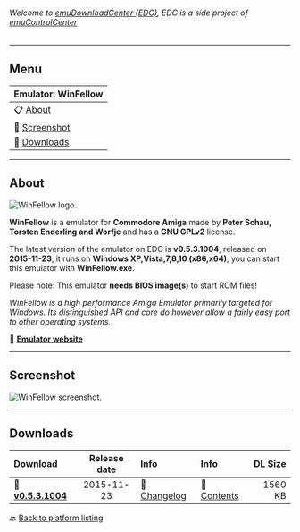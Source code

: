 ###### Welcome to [emuDownloadCenter (EDC)](https://github.com/PhoenixInteractiveNL/emuDownloadCenter/wiki/), EDC is a side project of [emuControlCenter](https://github.com/PhoenixInteractiveNL/emuControlCenter/wiki/)
***
## Menu
| **Emulator: WinFellow** |
|:---------|
| :clipboard: [About](#about) |
| :sunrise: [Screenshot](#screenshot) |
| :floppy_disk: [Downloads](#downloads) |
***
## About
![](https://github.com/PhoenixInteractiveNL/emuDownloadCenter/wiki/images_emulator/winfellow_logo_200.jpg "WinFellow logo.")

**WinFellow** is a emulator for **Commodore Amiga** made by **Peter Schau, Torsten Enderling and Worfje** and has a **GNU GPLv2** license.

The latest version of the emulator on EDC is **v0.5.3.1004**, released on **2015-11-23**, it runs on **Windows XP,Vista,7,8,10 (x86,x64)**, you can start this emulator with **WinFellow.exe**.

Please note: This emulator **needs BIOS image(s)** to start ROM files!

_WinFellow is a high performance Amiga Emulator primarily targeted for Windows. Its distinguished API and core do however allow a fairly easy port to other operating systems._

:link: [**Emulator website**](http://petschau.github.io/WinFellow/)
***
## Screenshot
![](https://raw.githubusercontent.com/PhoenixInteractiveNL/emuDownloadCenter/master/hooks/winfellow/screen.jpg "WinFellow screenshot.")
***
## Downloads
| Download | Release date  | Info       | Info       | DL Size    |
|:---------|:-------------:|:-----------|:-----------|-----------:|
| :floppy_disk: [**v0.5.3.1004**](https://github.com/PhoenixInteractiveNL/edc-repo0002/raw/master/winfellow/0.5.3.1004.7z) | 2015-11-23 | :page_facing_up: [Changelog](https://github.com/PhoenixInteractiveNL/edc-repo0002/blob/master/winfellow/0.5.3.1004_changelog.txt) | :mag_right: [Contents](https://github.com/PhoenixInteractiveNL/edc-repo0002/blob/master/winfellow/0.5.3.1004_contents.txt) | 1560 KB |

:back: [Back to platform listing](https://github.com/PhoenixInteractiveNL/emuDownloadCenter/wiki/EDC-Platform-List)
